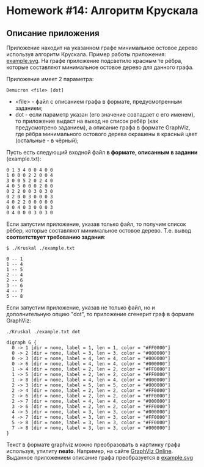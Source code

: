 # Homework #14: Алгоритм Крускала
## Описание приложения
Приложение находит на указанном графе минимальное остовое дерево используя алгоритм Крускала.
Пример работы приложения: [example.svg](https://github.com/ziminas1990/otus-algorithms/blob/hw-14-Kruskal/example.svg). На графе приложение подсветило красным те рёбра, которые составляют минимальное остовое дерево для данного графа.

Приложение имеет 2 параметра:
```
Demucron <file> [dot]
```
  - \<file\> - файл с описанием графа в формате, предусмотренным заданием;
  - dot - если параметр указан (его значение совпадает с его именем), то приложение выдаст на выход не список ребёр (как предусмотрено заданием), а описание графа в формате GraphViz, где рёбра минимального остового дерева окрашены в красный цвет (остальные - в чёрный);
  
Пусть есть следующий входной файл **в формате, описанным в задании** (example.txt):
```
0 1 3 4 0 0 4 0 0
1 0 0 0 2 2 0 0 4
3 0 0 5 2 0 2 4 0
4 0 5 0 0 0 2 0 0
0 2 2 0 0 3 0 3 0
0 2 0 0 3 0 0 0 3
4 0 2 2 0 0 0 0 0
0 0 4 0 3 0 0 0 3
0 4 0 0 0 3 0 3 0
```
Если запустим приложение, указав только файл, то получим список рёбер, которые составляют минимальное остовое дерево. Т.е. вывод **соответствует требованию задания**:
```
$ ./Kruskal ./example.txt
```
```
0 -- 1
1 -- 4
1 -- 5
2 -- 4
2 -- 6
3 -- 6
4 -- 7
5 -- 8
```

Если запустим приложение, указав не только файл, но и дополнительную опцию "dot", то приложение сгенерит граф в формате GraphViz:
```
./Kruskal ./example.txt dot
```
```
digraph G {
  0 -> 1 [dir = none, label = 1, len = 1, color = "#FF0000"]
  0 -> 2 [dir = none, label = 3, len = 3, color = "#000000"]
  0 -> 3 [dir = none, label = 4, len = 4, color = "#000000"]
  0 -> 6 [dir = none, label = 4, len = 4, color = "#000000"]
  1 -> 4 [dir = none, label = 2, len = 2, color = "#FF0000"]
  1 -> 5 [dir = none, label = 2, len = 2, color = "#FF0000"]
  1 -> 8 [dir = none, label = 4, len = 4, color = "#000000"]
  2 -> 3 [dir = none, label = 5, len = 5, color = "#000000"]
  2 -> 4 [dir = none, label = 2, len = 2, color = "#FF0000"]
  2 -> 6 [dir = none, label = 2, len = 2, color = "#FF0000"]
  2 -> 7 [dir = none, label = 4, len = 4, color = "#000000"]
  3 -> 6 [dir = none, label = 2, len = 2, color = "#FF0000"]
  4 -> 5 [dir = none, label = 3, len = 3, color = "#000000"]
  4 -> 7 [dir = none, label = 3, len = 3, color = "#FF0000"]
  5 -> 8 [dir = none, label = 3, len = 3, color = "#FF0000"]
  7 -> 8 [dir = none, label = 3, len = 3, color = "#000000"]
}
```

Текст в формате graphviz можно преобразовать в картинку графа используя, утилиту **neato**. Например, на сайте [GraphViz Online](https://dreampuf.github.io/GraphvizOnline).
Выданное приложением описание графа преобразуется в [example.svg](https://github.com/ziminas1990/otus-algorithms/blob/hw-14-Kruskal/example.svg)
